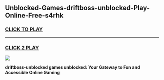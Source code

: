 
## Unblocked-Games-driftboss-unblocked-Play-Online-Free-s4rhk
<h3>
<a href="https://premium76.site?title=driftboss-unblocked&ref=26A">CLICK TO PLAY</a></h3>
<hr>

<h3>
<a href="https://premium76.site?title=driftboss-unblocked&ref=26A">CLICK 2 PLAY</a>
  
</h3>

<a href="https://premium76.site?title=driftboss-unblocked&ref=26A"><img src="https://clearcache.store/games.png"></a>


**driftboss-unblocked games unblocked: Your Gateway to Fun and Accessible Online Gaming**
